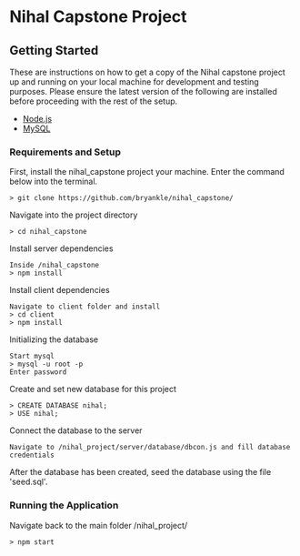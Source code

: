 # Nihal Capstone Project
## Getting Started
These are instructions on how to get a copy of the Nihal capstone project up and running on your local machine for development and testing purposes. Please ensure the latest version of the following are installed before proceeding with the rest of the setup.
- [Node.js](https://nodejs.org/en/download/) 
- [MySQL](https://www.mysql.com/downloads/)

### Requirements and Setup
First, install the nihal_capstone project your machine. Enter the command below into the terminal. 
```
> git clone https://github.com/bryankle/nihal_capstone/
```
Navigate into the project directory
```
> cd nihal_capstone
```
Install server dependencies
```
Inside /nihal_capstone
> npm install
```
Install client dependencies
```
Navigate to client folder and install
> cd client
> npm install
```
Initializing the database
```
Start mysql
> mysql -u root -p
Enter password
```
Create and set new database for this project
```
> CREATE DATABASE nihal;
> USE nihal;
```
Connect the database to the server
```
Navigate to /nihal_project/server/database/dbcon.js and fill database credentials
```

After the database has been created, seed the database using the file 'seed.sql'.

### Running the Application
Navigate back to the main folder /nihal_project/
```
> npm start
```
